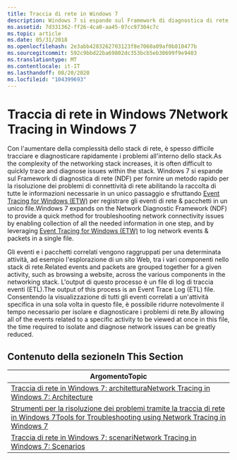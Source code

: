 ```yaml
---
title: Traccia di rete in Windows 7
description: Windows 7 si espande sul Framework di diagnostica di rete (NDF) per fornire un metodo rapido per la risoluzione dei problemi di connettività di rete abilitando la raccolta di tutte le informazioni necessarie in un unico passaggio e sfruttando Event Tracing for Windows (ETW) per registrare i pacchetti di eventi di rete in un unico file.
ms.assetid: 7d331362-ff26-4ca0-aa45-07cc97304c7c
ms.topic: article
ms.date: 05/31/2018
ms.openlocfilehash: 2e3abb4283262703123f8e7060a09af0b810477b
ms.sourcegitcommit: 592c9bbd22ba69802dc353bcb5eb30699f9e9403
ms.translationtype: MT
ms.contentlocale: it-IT
ms.lasthandoff: 08/20/2020
ms.locfileid: "104399693"
---
```

# <a name="network-tracing-in-windows-7"></a><span data-ttu-id="6c1fc-103">Traccia di rete in Windows 7</span><span class="sxs-lookup"><span data-stu-id="6c1fc-103">Network Tracing in Windows 7</span></span>

<span data-ttu-id="6c1fc-104">Con l'aumentare della complessità dello stack di rete, è spesso difficile tracciare e diagnosticare rapidamente i problemi all'interno dello stack.</span><span class="sxs-lookup"><span data-stu-id="6c1fc-104">As the complexity of the networking stack increases, it is often difficult to quickly trace and diagnose issues within the stack.</span></span> <span data-ttu-id="6c1fc-105">Windows 7 si espande sul Framework di diagnostica di rete (NDF) per fornire un metodo rapido per la risoluzione dei problemi di connettività di rete abilitando la raccolta di tutte le informazioni necessarie in un unico passaggio e sfruttando [Event Tracing for Windows (ETW)](../etw/event-tracing-portal.md) per registrare gli eventi di rete & pacchetti in un unico file.</span><span class="sxs-lookup"><span data-stu-id="6c1fc-105">Windows 7 expands on the Network Diagnostic Framework (NDF) to provide a quick method for troubleshooting network connectivity issues by enabling collection of all the needed information in one step, and by leveraging [Event Tracing for Windows (ETW)](../etw/event-tracing-portal.md) to log network events & packets in a single file.</span></span>

<span data-ttu-id="6c1fc-106">Gli eventi e i pacchetti correlati vengono raggruppati per una determinata attività, ad esempio l'esplorazione di un sito Web, tra i vari componenti nello stack di rete.</span><span class="sxs-lookup"><span data-stu-id="6c1fc-106">Related events and packets are grouped together for a given activity, such as browsing a website, across the various components in the networking stack.</span></span> <span data-ttu-id="6c1fc-107">L'output di questo processo è un file di log di traccia eventi (ETL).</span><span class="sxs-lookup"><span data-stu-id="6c1fc-107">The output of this process is an Event Trace Log (ETL) file.</span></span> <span data-ttu-id="6c1fc-108">Consentendo la visualizzazione di tutti gli eventi correlati a un'attività specifica in una sola volta in questo file, è possibile ridurre notevolmente il tempo necessario per isolare e diagnosticare i problemi di rete.</span><span class="sxs-lookup"><span data-stu-id="6c1fc-108">By allowing all of the events related to a specific activity to be viewed at once in this file, the time required to isolate and diagnose network issues can be greatly reduced.</span></span>

## <a name="in-this-section"></a><span data-ttu-id="6c1fc-109">Contenuto della sezione</span><span class="sxs-lookup"><span data-stu-id="6c1fc-109">In This Section</span></span>



| <span data-ttu-id="6c1fc-110">Argomento</span><span class="sxs-lookup"><span data-stu-id="6c1fc-110">Topic</span></span>                                                                                                                      |
|----------------------------------------------------------------------------------------------------------------------------|
| [<span data-ttu-id="6c1fc-111">Traccia di rete in Windows 7: architettura</span><span class="sxs-lookup"><span data-stu-id="6c1fc-111">Network Tracing in Windows 7: Architecture</span></span>](network-tracing-in-windows-7-architecture.md)                                |
| [<span data-ttu-id="6c1fc-112">Strumenti per la risoluzione dei problemi tramite la traccia di rete in Windows 7</span><span class="sxs-lookup"><span data-stu-id="6c1fc-112">Tools for Troubleshooting using Network Tracing in Windows 7</span></span>](tools-for-troubleshooting-network-tracing-in-windows-7.md) |
| [<span data-ttu-id="6c1fc-113">Traccia di rete in Windows 7: scenari</span><span class="sxs-lookup"><span data-stu-id="6c1fc-113">Network Tracing in Windows 7: Scenarios</span></span>](network-tracing-in-windows-7-scenarios.md)                                      |



 

 

 